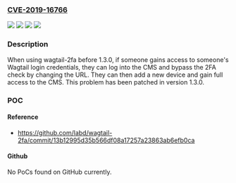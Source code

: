 ### [CVE-2019-16766](https://cve.mitre.org/cgi-bin/cvename.cgi?name=CVE-2019-16766)
![](https://img.shields.io/static/v1?label=Product&message=wagtail-2fa&color=blue)
![](https://img.shields.io/static/v1?label=Version&message=%3C%201.3.0%3C%201.3.0%20&color=brighgreen)
![](https://img.shields.io/static/v1?label=Vulnerability&message=CWE-290%20Authentication%20Bypass%20by%20Spoofing&color=brighgreen)
![](https://img.shields.io/static/v1?label=Vulnerability&message=CWE-304%20Missing%20Critical%20Step%20in%20Authentication&color=brighgreen)

### Description

When using wagtail-2fa before 1.3.0, if someone gains access to someone's Wagtail login credentials, they can log into the CMS and bypass the 2FA check by changing the URL. They can then add a new device and gain full access to the CMS. This problem has been patched in version 1.3.0.

### POC

#### Reference
- https://github.com/labd/wagtail-2fa/commit/13b12995d35b566df08a17257a23863ab6efb0ca

#### Github
No PoCs found on GitHub currently.

